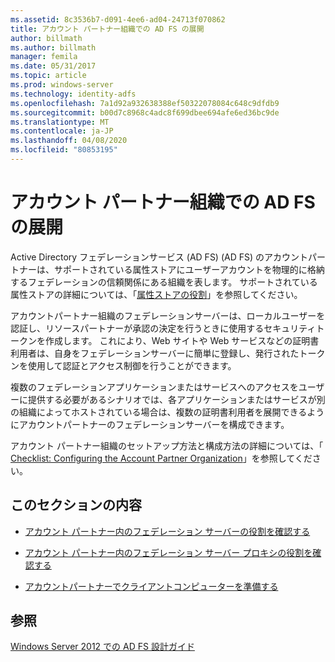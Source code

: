 ```yaml
---
ms.assetid: 8c3536b7-d091-4ee6-ad04-24713f070862
title: アカウント パートナー組織での AD FS の展開
author: billmath
ms.author: billmath
manager: femila
ms.date: 05/31/2017
ms.topic: article
ms.prod: windows-server
ms.technology: identity-adfs
ms.openlocfilehash: 7a1d92a932638388ef50322078084c648c9dfdb9
ms.sourcegitcommit: b00d7c8968c4adc8f699dbee694afe6ed36bc9de
ms.translationtype: MT
ms.contentlocale: ja-JP
ms.lasthandoff: 04/08/2020
ms.locfileid: "80853195"
---
```

# <a name="deploying-ad-fs-in-the-account-partner-organization"></a>アカウント パートナー組織での AD FS の展開

Active Directory フェデレーションサービス (AD FS) \(AD FS\) のアカウントパートナーは、サポートされている属性ストアにユーザーアカウントを物理的に格納するフェデレーションの信頼関係にある組織を表します。 サポートされている属性ストアの詳細については、「[属性ストアの役割](../../ad-fs/technical-reference/The-Role-of-Attribute-Stores.md)」を参照してください。  
  
アカウントパートナー組織のフェデレーションサーバーは、ローカルユーザーを認証し、リソースパートナーが承認の決定を行うときに使用するセキュリティトークンを作成します。 これにより、Web サイトや Web サービスなどの証明書利用者は、自身をフェデレーションサーバーに簡単に登録し、発行されたトークンを使用して認証とアクセス制御を行うことができます。  
  
複数のフェデレーションアプリケーションまたはサービスへのアクセスをユーザーに提供する必要があるシナリオでは、各アプリケーションまたはサービスが別の組織によってホストされている場合は、複数の証明書利用者を展開できるようにアカウントパートナーのフェデレーションサーバーを構成できます。  
  
アカウント パートナー組織のセットアップ方法と構成方法の詳細については、「 [Checklist: Configuring the Account Partner Organization](../../ad-fs/deployment/Checklist--Configuring-the-Account-Partner-Organization.md)」を参照してください。  
  
## <a name="in-this-section"></a>このセクションの内容  
  
-   [アカウント パートナー内のフェデレーション サーバーの役割を確認する](Review-the-Role-of-the-Federation-Server-in-the-Account-Partner.md)  
  
-   [アカウント パートナー内のフェデレーション サーバー プロキシの役割を確認する](Review-the-Role-of-the-Federation-Server-Proxy-in-the-Account-Partner.md)  
  
-   [アカウントパートナーでクライアントコンピューターを準備する](Prepare-Client-Computers-in-the-Account-Partner.md)  
  
## <a name="see-also"></a>参照
[Windows Server 2012 での AD FS 設計ガイド](AD-FS-Design-Guide-in-Windows-Server-2012.md)
